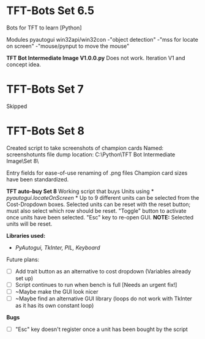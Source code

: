 # TFT-Bots Set 6.5
Bots for TFT to learn
[Python]

Modules
pyautogui
win32api/win32con
-"object detection"
-"mss for locate on screen"
-"mouse/pynput to move the mouse"

__TFT Bot Intermediate Image V1.0.0.py__
Does not work. Iteration V1 and concept idea.

# TFT-Bots Set 7
Skipped

# TFT-Bots Set 8
Created script to take screenshots of champion cards
Named: screenshotunts
file dump location: C:\Python\TFT Bot Intermediate Image\Set 8\

Entry fields for ease-of-use renaming of .png files
Champion card sizes have been standardized.

__TFT auto-buy Set 8__
Working script that buys Units using * *pyautogui.locateOnScreen* *
Up to 9 different units can be selected from the Cost-Dropdown boxes.
Selected units can be reset with the reset button; must also select which row should be reset.
"Toggle" button to activate once units have been selected.
"Esc" key to re-open GUI. __NOTE:__ Selected units will be reset.

__Libraries used:__
* *PyAutogui, TkInter, PIL, Keyboard*

Future plans:
- [ ] Add trait button as an alternative to cost dropdown (Variables already set up)
- [ ] Script continues to run when bench is full [Needs an urgent fix!]
- [ ] ~Maybe make the GUI look nicer
- [ ] ~Maybe find an alternative GUI library (loops do not work with TkInter as it has its own constant loop)

__Bugs__
- [ ] "Esc" key doesn't register once a unit has been bought by the script

